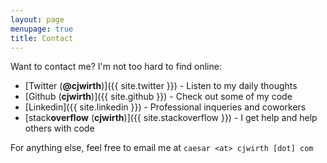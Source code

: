 ```yaml
---
layout: page
menupage: true
title: Contact
---
```


Want to contact me? 
I'm not too hard to find online:

- [Twitter (**@cjwirth**)]({{ site.twitter }}) - Listen to my daily thoughts
- [Github (**cjwirth**)]({{ site.github }}) - Check out some of my code
- [Linkedin]({{ site.linkedin }}) - Professional inqueries and coworkers
- [stack**overflow** (**cjwirth**)]({{ site.stackoverflow }}) - I get help and help others with code

For anything else, feel free to email me at `caesar <at> cjwirth [dot] com`

<!-- <script src="//code.jquery.com/jquery-1.11.2.min.js"></script>
<script src="//code.jquery.com/jquery-migrate-1.2.1.min.js"></script>
<script>
function sendEmail() {
    var name = $("#input-name")[0].value;
    var email = $("#input-email")[0].value;
    var message = $("#input-message")[0].value;

    $.ajax({
        type: "POST",
        url: "https://cjwirth-contact.herokuapp.com/",
        data: {
            userAgent: window.navigator.userAgent,
            language: window.navigator.language,
            name: name,
            email: email,
            message: message
        }
    }).done(function(response) {
        console.log("response");
    });
}
</script>
 -->
